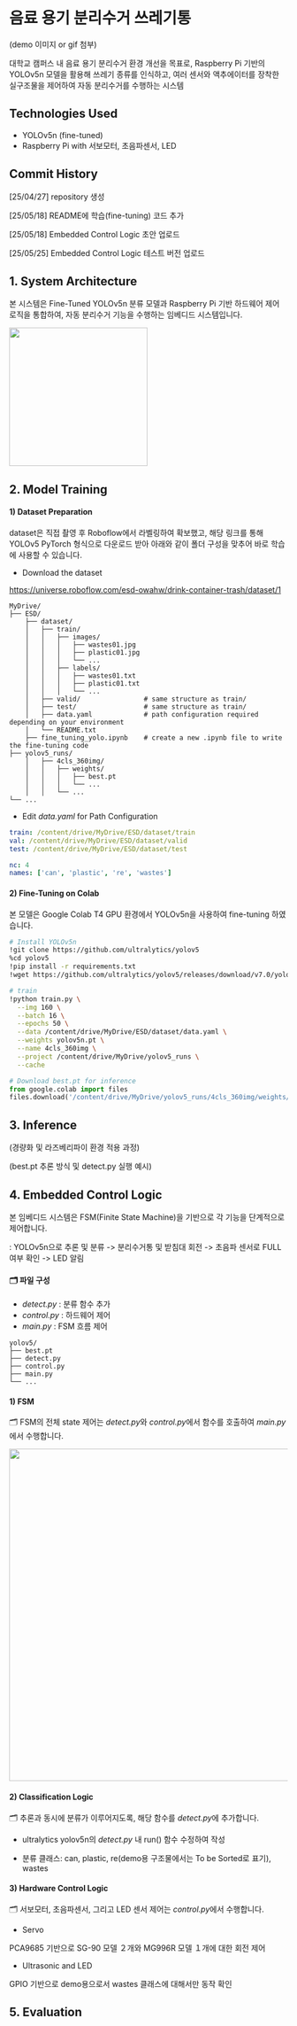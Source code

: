 # 음료 용기 분리수거 쓰레기통 
(demo 이미지 or gif 첨부)

대학교 캠퍼스 내 음료 용기 분리수거 환경 개선을 목표로,
Raspberry Pi 기반의 YOLOv5n 모델을 활용해 쓰레기 종류를 인식하고,
여러 센서와 액추에이터를 장착한 실구조물을 제어하여 자동 분리수거를 수행하는 시스템

## Technologies Used
+ YOLOv5n (fine-tuned)
+ Raspberry Pi with 서보모터, 초음파센서, LED

## Commit History
[25/04/27] repository 생성

[25/05/18] README에 학습(fine-tuning) 코드 추가

[25/05/18] Embedded Control Logic 초안 업로드

[25/05/25] Embedded Control Logic 테스트 버전 업로드

## 1. System Architecture

본 시스템은 Fine-Tuned YOLOv5n 분류 모델과 Raspberry Pi 기반 하드웨어 제어 로직을 통합하여, 
자동 분리수거 기능을 수행하는 임베디드 시스템입니다. 

<img src="https://github.com/user-attachments/assets/f1b3f26a-09b1-4ad3-9624-bdc364c4bf67" width="250"/>

## 2. Model Training
 
#### 1) Dataset Preparation

dataset은 직접 촬영 후 Roboflow에서 라벨링하여 확보했고, 해당 링크를 통해 YOLOv5 PyTorch 형식으로 다운로드 받아 아래와 같이 폴더 구성을 맞추어 바로 학습에 사용할 수 있습니다.

+ Download the dataset

<https://universe.roboflow.com/esd-owahw/drink-container-trash/dataset/1>
``` text
MyDrive/
├── ESD/
    ├── dataset/
    │   ├── train/
    │   │   ├── images/
    │   │   │   ├── wastes01.jpg
    │   │   │   ├── plastic01.jpg
    │   │   │   └── ...
    │   │   ├── labels/
    │   │   │   ├── wastes01.txt
    │   │   │   ├── plastic01.txt
    │   │   │   └── ...
    │   ├── valid/                # same structure as train/
    │   ├── test/                 # same structure as train/
    │   ├── data.yaml             # path configuration required depending on your environment
    │   └── README.txt
    ├── fine_tuning_yolo.ipynb    # create a new .ipynb file to write the fine-tuning code
├── yolov5_runs/
    │   ├── 4cls_360img/
    │   │   ├── weights/
    │   │   │   ├── best.pt
    │   │   │   └── ...
    │   │   └── ...
└── ...
```

+ Edit *data.yaml* for Path Configuration

``` yaml
train: /content/drive/MyDrive/ESD/dataset/train
val: /content/drive/MyDrive/ESD/dataset/valid
test: /content/drive/MyDrive/ESD/dataset/test

nc: 4
names: ['can', 'plastic', 're', 'wastes']
```
#### 2) Fine-Tuning on Colab

본 모델은 Google Colab T4 GPU 환경에서 YOLOv5n을 사용하여 fine-tuning 하였습니다.

``` bash
# Install YOLOv5n
!git clone https://github.com/ultralytics/yolov5
%cd yolov5
!pip install -r requirements.txt
!wget https://github.com/ultralytics/yolov5/releases/download/v7.0/yolov5n.pt

# train
!python train.py \
  --img 160 \
  --batch 16 \
  --epochs 50 \
  --data /content/drive/MyDrive/ESD/dataset/data.yaml \
  --weights yolov5n.pt \
  --name 4cls_360img \
  --project /content/drive/MyDrive/yolov5_runs \
  --cache
```
``` python
# Download best.pt for inference
from google.colab import files
files.download('/content/drive/MyDrive/yolov5_runs/4cls_360img/weights/best.pt')
```

## 3. Inference
(경량화 및 라즈베리파이 환경 적용 과정)

(best.pt 추론 방식 및 detect.py 실행 예시)

## 4. Embedded Control Logic

본 임베디드 시스템은 FSM(Finite State Machine)을 기반으로 각 기능을 단계적으로 제어합니다. 

: YOLOv5n으로 추론 및 분류 -> 분리수거통 및 받침대 회전 -> 초음파 센서로 FULL 여부 확인 -> LED 알림

#### 🗂️ 파일 구성

+ *detect.py* : 분류 함수 추가
+ *control.py* : 하드웨어 제어 
+ *main.py* : FSM 흐름 제어 

``` text
yolov5/
├── best.pt
├── detect.py
├── control.py
├── main.py
└── ...
```

#### 1) FSM

🗂️ FSM의 전체 state 제어는 *detect.py*와 *control.py*에서 함수를 호출하여 *main.py*에서 수행합니다.

<img src="https://github.com/user-attachments/assets/d066eb08-1c9e-4d71-ae1a-f7c466aaaa13" width="600"/>

#### 2) Classification Logic

🗂️ 추론과 동시에 분류가 이루어지도록, 해당 함수를 *detect.py*에 추가합니다. 

+ ultralytics yolov5n의 *detect.py* 내 run() 함수 수정하여 작성

+ 분류 클래스: can, plastic, re(demo용 구조물에서는 To be Sorted로 표기), wastes


#### 3) Hardware Control Logic

🗂️ 서보모터, 초음파센서, 그리고 LED 센서 제어는 *control.py*에서 수행합니다. 

+ Servo

PCA9685 기반으로 SG-90 모델 ２개와 MG996R 모델 １개에 대한 회전 제어

+ Ultrasonic and LED

GPIO 기반으로 demo용으로서 wastes 클래스에 대해서만 동작 확인


## 5. Evaluation


